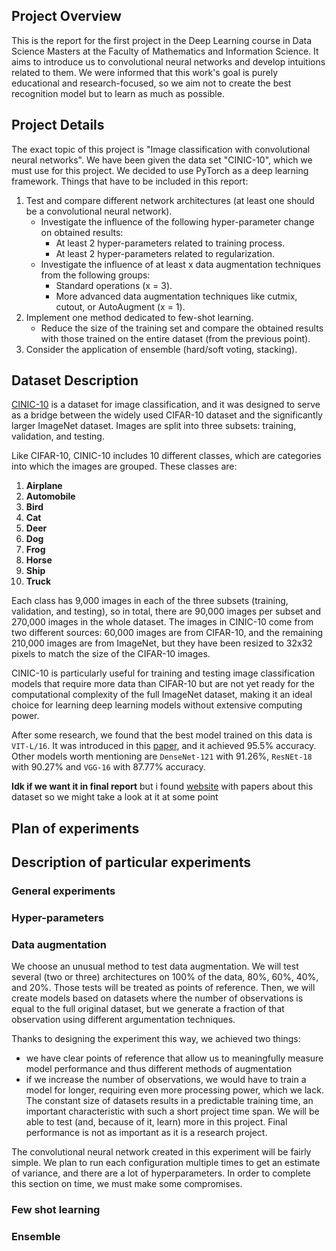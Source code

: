 ## Project Overview
This is the report for the first project in the Deep Learning course in Data Science Masters at the Faculty of Mathematics and Information Science. It aims to introduce us to convolutional neural networks and develop intuitions related to them. We were informed that this work's goal is purely educational and research-focused, so we aim not to create the best recognition model but to learn as much as possible.

## Project Details 

The exact topic of this project is "Image classification with convolutional neural networks". We have been given the data set "CINIC-10", which we must use for this project. We decided to use PyTorch as a deep learning framework. Things that have to be included in this report:

1. Test and compare different network architectures (at least one should be a convolutional neural network).
    - Investigate the influence of the following hyper-parameter change on obtained results:
        - At least 2 hyper-parameters related to training process.
        - At least 2 hyper-parameters related to regularization.
    - Investigate the influence of at least x data augmentation techniques from the following groups:
        - Standard operations (x = 3).
        - More advanced data augmentation techniques like cutmix, cutout, or AutoAugment (x = 1).
2. Implement one method dedicated to few-shot learning.
    - Reduce the size of the training set and compare the obtained results with those trained on the entire dataset (from the previous point).
3. Consider the application of ensemble (hard/soft voting, stacking).

## Dataset Description
[CINIC-10](https://www.kaggle.com/datasets/mengcius/cinic10) is a dataset for image classification, and it was designed to serve as a bridge between the widely used CIFAR-10 dataset and the significantly larger ImageNet dataset. Images are split into three subsets: training, validation, and testing. 

Like CIFAR-10, CINIC-10 includes 10 different classes, which are categories into which the images are grouped. These classes are:

1. **Airplane**
2. **Automobile**
3. **Bird**
4. **Cat**
5. **Deer**
6. **Dog**
7. **Frog**
8. **Horse**
9. **Ship**
10. **Truck**

Each class has 9,000 images in each of the three subsets (training, validation, and testing), so in total, there are 90,000 images per subset and 270,000 images in the whole dataset. The images in CINIC-10 come from two different sources: 60,000 images are from CIFAR-10, and the remaining 210,000 images are from ImageNet, but they have been resized to 32x32 pixels to match the size of the CIFAR-10 images. 

CINIC-10 is particularly useful for training and testing image classification models that require more data than CIFAR-10 but are not yet ready for the computational complexity of the full ImageNet dataset, making it an ideal choice for learning deep learning models without extensive computing power.

After some research, we found that the best model trained on this data is `VIT-L/16`. It was introduced in this [paper](http://arxiv.org/pdf/2305.03238v6), and it achieved 95.5% accuracy. Other models worth mentioning are `DenseNet-121` with 91.26%, `ResNEt-18` with 90.27% and `VGG-16` with 87.77% accuracy.

**Idk if we want it in final report**
but i found [website](https://paperswithcode.com/dataset/cinic-10) with papers about this dataset so we might take a look at it at some point 
## Plan of experiments  



## Description of particular experiments

### General experiments 

### Hyper-parameters

### Data augmentation 

We choose an unusual method to test data augmentation. We will test several (two or three) architectures on 100% of the data, 80%, 60%, 40%, and 20%. Those tests will be treated as points of reference. Then, we will create models based on datasets where the number of observations is equal to the full original dataset, but we generate a fraction of that observation using different argumentation techniques. 

Thanks to designing the experiment this way, we achieved two things:

 - we have clear points of reference that allow us to meaningfully measure model performance and thus different methods of augmentation
 - if we increase the number of observations, we would have to train a model for longer, requiring even more processing power, which we lack. The constant size of datasets results in a predictable training time, an important characteristic with such a short project time span. We will be able to test (and, because of it, learn) more in this project. Final performance is not as important as it is a research project.

 The convolutional neural network created in this experiment will be fairly simple. We plan to run each configuration multiple times to get an estimate of variance, and there are a lot of hyperparameters. In order to complete this section on time, we must make some compromises.

 ### Few shot learning

 ### Ensemble 
